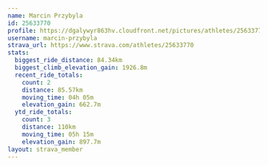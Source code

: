 ```yaml
---
name: Marcin Przybyla
id: 25633770
profile: https://dgalywyr863hv.cloudfront.net/pictures/athletes/25633770/12947173/2/large.jpg
username: marcin-przybyla
strava_url: https://www.strava.com/athletes/25633770
stats:
  biggest_ride_distance: 84.34km
  biggest_climb_elevation_gain: 1926.8m
  recent_ride_totals:
    count: 2
    distance: 85.57km
    moving_time: 04h 05m
    elevation_gain: 662.7m
  ytd_ride_totals:
    count: 3
    distance: 110km
    moving_time: 05h 15m
    elevation_gain: 897.7m
layout: strava_member
--- 
```

